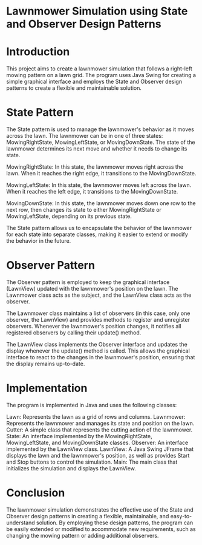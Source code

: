 # Lawnmower Simulation using State and Observer Design Patterns

<h1>Introduction</h1>

This project aims to create a lawnmower simulation that follows a right-left mowing pattern on a lawn grid. The program uses Java Swing for creating a simple graphical interface and employs the State and Observer design patterns to create a flexible and maintainable solution.

# State Pattern

The State pattern is used to manage the lawnmower's behavior as it moves across the lawn. The lawnmower can be in one of three states: MowingRightState, MowingLeftState, or MovingDownState. The state of the lawnmower determines its next move and whether it needs to change its state.

MowingRightState: In this state, the lawnmower moves right across the lawn. When it reaches the right edge, it transitions to the MovingDownState.

MowingLeftState: In this state, the lawnmower moves left across the lawn. When it reaches the left edge, it transitions to the MovingDownState.

MovingDownState: In this state, the lawnmower moves down one row to the next row, then changes its state to either MowingRightState or MowingLeftState, depending on its previous state.

The State pattern allows us to encapsulate the behavior of the lawnmower for each state into separate classes, making it easier to extend or modify the behavior in the future.

# Observer Pattern

The Observer pattern is employed to keep the graphical interface (LawnView) updated with the lawnmower's position on the lawn. The Lawnmower class acts as the subject, and the LawnView class acts as the observer.

The Lawnmower class maintains a list of observers (in this case, only one observer, the LawnView) and provides methods to register and unregister observers. Whenever the lawnmower's position changes, it notifies all registered observers by calling their update() method.

The LawnView class implements the Observer interface and updates the display whenever the update() method is called. This allows the graphical interface to react to the changes in the lawnmower's position, ensuring that the display remains up-to-date.

# Implementation

The program is implemented in Java and uses the following classes:

Lawn: Represents the lawn as a grid of rows and columns.
Lawnmower: Represents the lawnmower and manages its state and position on the lawn.
Cutter: A simple class that represents the cutting action of the lawnmower.
State: An interface implemented by the MowingRightState, MowingLeftState, and MovingDownState classes.
Observer: An interface implemented by the LawnView class.
LawnView: A Java Swing JFrame that displays the lawn and the lawnmower's position, as well as provides Start and Stop buttons to control the simulation.
Main: The main class that initializes the simulation and displays the LawnView.
# Conclusion

The lawnmower simulation demonstrates the effective use of the State and Observer design patterns in creating a flexible, maintainable, and easy-to-understand solution. By employing these design patterns, the program can be easily extended or modified to accommodate new requirements, such as changing the mowing pattern or adding additional observers.